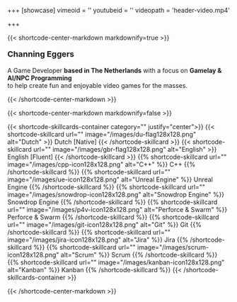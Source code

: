 +++
[showcase]
    vimeoid = ''
    youtubeid = ''
    videopath = 'header-video.mp4'
    
+++

{{< shortcode-center-markdown markdownify=true >}}
<div class="page_title" style=font-size:18px> 

**Channing Eggers** 
</div>

A Game Developer **based in The Netherlands** with a focus on **Gamelay & AI/NPC Programming**
<br>
to help create fun and enjoyable video games for the masses.
<br>

{{< /shortcode-center-markdown >}}

{{< shortcode-center-markdown markdownify=false >}}

{{< shortcode-skillcards-container category="" justify="center">}}
    {{< shortcode-skillcard url="" image="/images/du-flag128x128.png" alt="Dutch" >}} Dutch [Native] {{< /shortcode-skillcard >}}
    {{< shortcode-skillcard url="" image="/images/gbr-flag128x128.png" alt="English" >}}  English [Fluent] {{< /shortcode-skillcard >}}
    {{% shortcode-skillcard url="" image="/images/cpp-icon128x128.png" alt="C++" %}} C++ {{% /shortcode-skillcard %}}
    {{% shortcode-skillcard url="" image="/images/ue-icon128x128.png" alt="Unreal Engine" %}} Unreal Engine {{% /shortcode-skillcard %}}
    {{% shortcode-skillcard url="" image="/images/snowdrop-icon128x128.png" alt="Snowdrop Engine" %}} Snowdrop Engine {{% /shortcode-skillcard %}}
    {{% shortcode-skillcard url="" image="/images/p4v-icon128x128.png" alt="Perforce & Swarm" %}} Perforce & Swarm {{% /shortcode-skillcard %}}
    {{% shortcode-skillcard url="" image="/images/git-icon128x128.png" alt="Git" %}} Git {{% /shortcode-skillcard %}}
    {{% shortcode-skillcard url="" image="/images/jira-icon128x128.png" alt="Jira" %}} Jira {{% /shortcode-skillcard %}}
    {{% shortcode-skillcard url="" image="/images/scrum-icon128x128.png" alt="Scrum" %}} Scrum {{% /shortcode-skillcard %}}
    {{% shortcode-skillcard url="" image="/images/kanban-icon128x128.png" alt="Kanban" %}} Kanban {{% /shortcode-skillcard %}}
{{< /shortcode-skillcards-container >}}

{{< /shortcode-center-markdown >}}
